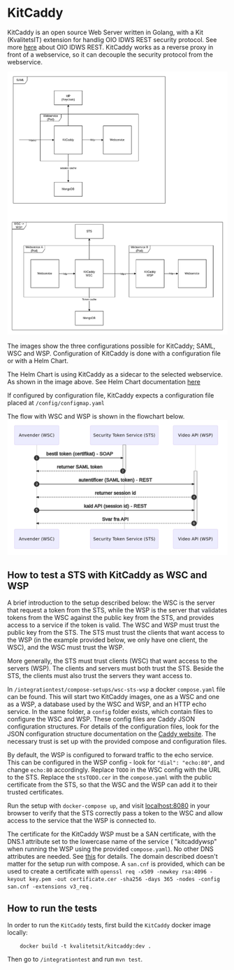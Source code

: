 # KitCaddy

KitCaddy is an open source Web Server written in Golang, with a Kit (KvalitetsIT) extension for handlig OIO IDWS REST
security protocol. See more <a href="https://www.digitaliser.dk/resource/3457606">here</a> about OIO IDWS REST. KitCaddy
works as a reverse proxy in front of a webservice, so it can decouple the security protocol from the webservice.

![](documentation/KitCaddy-overview.png) 

The images show the three configurations possible for KitCaddy; SAML, WSC and WSP. Configuration of KitCaddy is done
with a configuration file or with a Helm Chart.

The Helm Chart is using KitCaddy as a sidecar to the selected webservice. As shown in the image above. See Helm Chart
documentation <a href="https://github.com/KvalitetsIT/kitcaddy/tree/master/helm/kitcaddy">here</a>

If configured by configuration file, KitCaddy expects a configuration file placed at `/config/configmap.yaml`

The flow with WSC and WSP is shown in the flowchart below.
![](documentation/WSC-WSP-flow.png)

## How to test a STS with KitCaddy as WSC and WSP

A brief introduction to the setup described below: the WSC is the server that request a token from the STS, while the
WSP is the server that validates tokens from the WSC against the public key from the STS, and provides access to a
service if the token is valid. The WSC and WSP must trust the public key from the STS. The STS must trust the clients
that want access to the WSP (in the example provided below, we only have one client, the WSC), and the WSC must trust
the WSP.

More generally, the STS must trust clients (WSC) that want access to the servers (WSP). The clients
and servers must both trust the STS. Beside the STS, the clients must also trust the servers they want access to.

In `/integrationtest/compose-setups/wsc-sts-wsp` a docker `compose.yaml`  file can be found. This will start two
KitCaddy images, one as a WSC and one as a WSP, a database used by the WSC and WSP, and an HTTP echo service.
In the same folder, a `config` folder exists, which contain files to configure the WSC and WSP. These config files are
Caddy JSON configuration structures. For details of the configuration files, look for the JSON configuration structure
documentation on the <a href="https://caddyserver.com/">Caddy website</a>. The necessary trust is set up with the
provided compose and configuration files.

By default, the WSP is configured to forward traffic to the echo service. This can be configured in the WSP config -
look for `"dial": "echo:80"`, and change `echo:80`
accordingly. Replace `TODO` in the WSC config with the URL to the STS. Replace the `stsTODO.cer` in the `compose.yaml`
with the public certificate from the STS, so that the WSC and the WSP can add it to their trusted certificates.

Run the setup with `docker-compose up`, and visit <a href="localhost:8080">localhost:8080</a> in your browser to verify
that the STS correctly pass a token to the WSC and allow access to the service that the WSP is connected to.

The certificate for the KitCaddy WSP must be a SAN certificate, with the DNS.1 attribute set to the lowercase name of
the service (
"kitcaddywsp" when running the WSP using the provided `compose.yaml`). No other DNS attributes are needed.
See <a href="https://fabianlee.org/2018/02/17/ubuntu-creating-a-self-signed-san-certificate-using-openssl/">this</a> for
details. The domain described doesn't matter for the setup run with compose. A `san.cnf` is provided, which can be used
to create a certificate
with `openssl req -x509 -newkey rsa:4096 -keyout key.pem -out certificate.cer -sha256 -days 365 -nodes -config san.cnf -extensions v3_req`
.

## How to run the tests

In order to run the `KitCaddy` tests, first build the `KitCaddy` docker image locally:

```
    docker build -t kvalitetsit/kitcaddy:dev .
```

Then go to `/integrationtest` and run `mvn test`.
